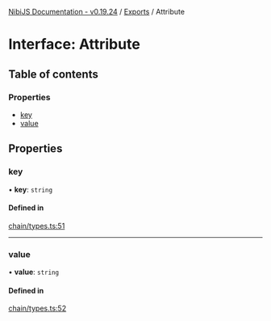 [NibiJS Documentation - v0.19.24](../intro.md) / [Exports](../modules.md) / Attribute

# Interface: Attribute

## Table of contents

### Properties

- [key](Attribute.md#key)
- [value](Attribute.md#value)

## Properties

### key

• **key**: `string`

#### Defined in

[chain/types.ts:51](https://github.com/NibiruChain/ts-sdk/blob/d55c80d/packages/nibijs/src/chain/types.ts#L51)

___

### value

• **value**: `string`

#### Defined in

[chain/types.ts:52](https://github.com/NibiruChain/ts-sdk/blob/d55c80d/packages/nibijs/src/chain/types.ts#L52)
